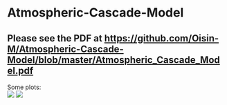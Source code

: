 # Atmospheric-Cascade-Model

## Please see the PDF at https://github.com/Oisin-M/Atmospheric-Cascade-Model/blob/master/Atmospheric_Cascade_Model.pdf

Some plots: <br>
<img src='https://i.imgur.com/iA5WPtj.png'>
<img src='https://i.imgur.com/yaoKpoB.png'>
